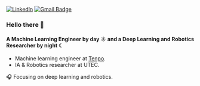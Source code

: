 [![Linkedln](https://img.shields.io/badge/LinkedIn-0077B5?style=flat-square&logo=linkedin&logoColor=white)](https://www.linkedin.com/in/luistruciosr/)
[![Gmail Badge](https://img.shields.io/badge/-Gmail-c14438?style=flat-square&logo=Gmail&logoColor=white&link=mailto:mixdeers@gmail.com)](mailto:ltruciosr.dev@gmail.com)


### Hello there 👋

#### A Machine Learning Engineer by day ☼ and a Deep Learning and Robotics Researcher by night ☾

+ Machine learning engineer at [Tenpo](https://www.tenpo.cl/).
+ IA & Robotics researcher at UTEC.

🎧 Focusing on deep learning and robotics.
